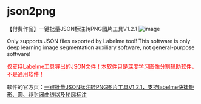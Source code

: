 # json2png
【付费作品】一键批量JSON标注转PNG图片工具V1.2.1
![image](https://github.com/BeihangHuiye/json2png/assets/148823447/91702928-e7a5-431c-a8ed-48eb23eb94ed)


Only supports JSON files exported by Labelme tool! This software is only deep learning image segmentation auxiliary software, not general-purpose software!

<font color='red'>仅支持Labelme工具导出的JSON文件！本软件只是深度学习图像分割辅助软件，不是通用软件！</font>

软件的官方页：[一键批量JSON标注转PNG图片工具V1.2.1，支持labelme快捷矩形、圆、非封闭曲线以及轮廓标注](https://www.52txr.cn/2023/json2png.html)


